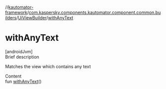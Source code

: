 //[kautomator-framework](../../index.md)/[com.kaspersky.components.kautomator.component.common.builders](../index.md)/[UiViewBuilder](index.md)/[withAnyText](with-any-text.md)



# withAnyText  
[androidJvm]  
Brief description  


Matches the view which contains any text

  
Content  
fun [withAnyText](with-any-text.md)()  



